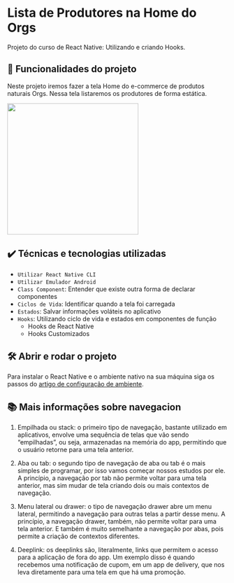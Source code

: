 
# Lista de Produtores na Home do Orgs

Projeto do curso de React Native: Utilizando e criando Hooks.

## 🔨 Funcionalidades do projeto

Neste projeto iremos fazer a tela Home do e-commerce de produtos naturais Orgs. Nessa tela listaremos os produtores de forma estática.

<img src="https://user-images.githubusercontent.com/9091491/131163034-18cc72ba-8405-4676-a755-a6280d505fd1.gif" width="300" />

## ✔️ Técnicas e tecnologias utilizadas

- `Utilizar React Native CLI`
- `Utilizar Emulador Android`
- `Class Component`: Entender que existe outra forma de declarar componentes
- `Ciclos de Vida`: Identificar quando a tela foi carregada
- `Estados`: Salvar informações voláteis no aplicativo
- `Hooks`: Utilizando ciclo de vida e estados em componentes de função
  - Hooks de React Native
  - Hooks Customizados



## 🛠️ Abrir e rodar o projeto

Para instalar o React Native e o ambiente nativo na sua máquina siga os passos do [artigo de configuração de ambiente](https://www.alura.com.br/artigos/configurando-o-ambiente-react-native).

## 📚 Mais informações sobre navegacion


1) Empilhada ou stack: o primeiro tipo de navegação, bastante utilizado em aplicativos, envolve uma sequência de telas que vão sendo “empilhadas”, ou seja, armazenadas na memória do app, permitindo que o usuário retorne para uma tela anterior.

2) Aba ou tab: o segundo tipo de navegação de aba ou tab é o mais simples de programar, por isso vamos começar nossos estudos por ele. A princípio, a navegação por tab não permite voltar para uma tela anterior, mas sim mudar de tela criando dois ou mais contextos de navegação.

3) Menu lateral ou drawer: o tipo de navegação drawer abre um menu lateral, permitindo a navegação para outras telas a partir desse menu. A princípio, a navegação drawer, também, não permite voltar para uma tela anterior. E também é muito semelhante a navegação por abas, pois permite a criação de contextos diferentes.

4) Deeplink: os deeplinks são, literalmente, links que permitem o acesso para a aplicação de fora do app. Um exemplo disso é quando recebemos uma notificação de cupom, em um app de delivery, que nos leva diretamente para uma tela em que há uma promoção.
